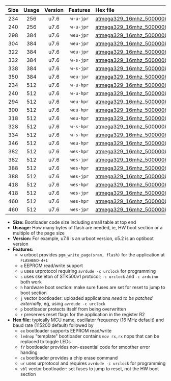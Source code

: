 |Size|Usage|Version|Features|Hex file|
|:-:|:-:|:-:|:-:|:--|
|234|256|u7.6|`w-u-jpr`|[atmega329_16mhz_500000bps_ur_vbl.hex](https://raw.githubusercontent.com/stefanrueger/urboot/main//atmega329_16mhz_500000bps_ur_vbl.hex)|
|240|256|u7.6|`w-u-jpr`|[atmega329_16mhz_500000bps_lednop_ur_vbl.hex](https://raw.githubusercontent.com/stefanrueger/urboot/main//atmega329_16mhz_500000bps_lednop_ur_vbl.hex)|
|298|384|u7.6|`weu-jpr`|[atmega329_16mhz_500000bps_ee_ur_vbl.hex](https://raw.githubusercontent.com/stefanrueger/urboot/main//atmega329_16mhz_500000bps_ee_ur_vbl.hex)|
|304|384|u7.6|`weu-jpr`|[atmega329_16mhz_500000bps_ee_lednop_ur_vbl.hex](https://raw.githubusercontent.com/stefanrueger/urboot/main//atmega329_16mhz_500000bps_ee_lednop_ur_vbl.hex)|
|322|384|u7.6|`weu-jpr`|[atmega329_16mhz_500000bps_ee_lednop_fr_ur_vbl.hex](https://raw.githubusercontent.com/stefanrueger/urboot/main//atmega329_16mhz_500000bps_ee_lednop_fr_ur_vbl.hex)|
|332|384|u7.6|`w-s-jpr`|[atmega329_16mhz_500000bps_vbl.hex](https://raw.githubusercontent.com/stefanrueger/urboot/main//atmega329_16mhz_500000bps_vbl.hex)|
|338|384|u7.6|`w-s-jpr`|[atmega329_16mhz_500000bps_lednop_vbl.hex](https://raw.githubusercontent.com/stefanrueger/urboot/main//atmega329_16mhz_500000bps_lednop_vbl.hex)|
|350|384|u7.6|`weu-jpr`|[atmega329_16mhz_500000bps_ee_lednop_fr_ce_ur_vbl.hex](https://raw.githubusercontent.com/stefanrueger/urboot/main//atmega329_16mhz_500000bps_ee_lednop_fr_ce_ur_vbl.hex)|
|234|512|u7.6|`w-u-hpr`|[atmega329_16mhz_500000bps_ur.hex](https://raw.githubusercontent.com/stefanrueger/urboot/main//atmega329_16mhz_500000bps_ur.hex)|
|240|512|u7.6|`w-u-hpr`|[atmega329_16mhz_500000bps_lednop_ur.hex](https://raw.githubusercontent.com/stefanrueger/urboot/main//atmega329_16mhz_500000bps_lednop_ur.hex)|
|294|512|u7.6|`weu-hpr`|[atmega329_16mhz_500000bps_ee_ur.hex](https://raw.githubusercontent.com/stefanrueger/urboot/main//atmega329_16mhz_500000bps_ee_ur.hex)|
|300|512|u7.6|`weu-hpr`|[atmega329_16mhz_500000bps_ee_lednop_ur.hex](https://raw.githubusercontent.com/stefanrueger/urboot/main//atmega329_16mhz_500000bps_ee_lednop_ur.hex)|
|318|512|u7.6|`weu-hpr`|[atmega329_16mhz_500000bps_ee_lednop_fr_ur.hex](https://raw.githubusercontent.com/stefanrueger/urboot/main//atmega329_16mhz_500000bps_ee_lednop_fr_ur.hex)|
|328|512|u7.6|`w-s-hpr`|[atmega329_16mhz_500000bps.hex](https://raw.githubusercontent.com/stefanrueger/urboot/main//atmega329_16mhz_500000bps.hex)|
|334|512|u7.6|`w-s-hpr`|[atmega329_16mhz_500000bps_lednop.hex](https://raw.githubusercontent.com/stefanrueger/urboot/main//atmega329_16mhz_500000bps_lednop.hex)|
|346|512|u7.6|`weu-hpr`|[atmega329_16mhz_500000bps_ee_lednop_fr_ce_ur.hex](https://raw.githubusercontent.com/stefanrueger/urboot/main//atmega329_16mhz_500000bps_ee_lednop_fr_ce_ur.hex)|
|382|512|u7.6|`wes-hpr`|[atmega329_16mhz_500000bps_ee.hex](https://raw.githubusercontent.com/stefanrueger/urboot/main//atmega329_16mhz_500000bps_ee.hex)|
|382|512|u7.6|`wes-jpr`|[atmega329_16mhz_500000bps_ee_vbl.hex](https://raw.githubusercontent.com/stefanrueger/urboot/main//atmega329_16mhz_500000bps_ee_vbl.hex)|
|388|512|u7.6|`wes-hpr`|[atmega329_16mhz_500000bps_ee_lednop.hex](https://raw.githubusercontent.com/stefanrueger/urboot/main//atmega329_16mhz_500000bps_ee_lednop.hex)|
|388|512|u7.6|`wes-jpr`|[atmega329_16mhz_500000bps_ee_lednop_vbl.hex](https://raw.githubusercontent.com/stefanrueger/urboot/main//atmega329_16mhz_500000bps_ee_lednop_vbl.hex)|
|418|512|u7.6|`wes-hpr`|[atmega329_16mhz_500000bps_ee_lednop_fr.hex](https://raw.githubusercontent.com/stefanrueger/urboot/main//atmega329_16mhz_500000bps_ee_lednop_fr.hex)|
|418|512|u7.6|`wes-jpr`|[atmega329_16mhz_500000bps_ee_lednop_fr_vbl.hex](https://raw.githubusercontent.com/stefanrueger/urboot/main//atmega329_16mhz_500000bps_ee_lednop_fr_vbl.hex)|
|460|512|u7.6|`wes-hpr`|[atmega329_16mhz_500000bps_ee_lednop_fr_ce.hex](https://raw.githubusercontent.com/stefanrueger/urboot/main//atmega329_16mhz_500000bps_ee_lednop_fr_ce.hex)|
|460|512|u7.6|`wes-jpr`|[atmega329_16mhz_500000bps_ee_lednop_fr_ce_vbl.hex](https://raw.githubusercontent.com/stefanrueger/urboot/main//atmega329_16mhz_500000bps_ee_lednop_fr_ce_vbl.hex)|

- **Size:** Bootloader code size including small table at top end
- **Useage:** How many bytes of flash are needed, ie, HW boot section or a multiple of the page size
- **Version:** For example, u7.6 is an urboot version, o5.2 is an optiboot version
- **Features:**
  + `w` urboot provides `pgm_write_page(sram, flash)` for the application at `FLASHEND-4+1`
  + `e` EEPROM read/write support
  + `u` uses urprotocol requiring `avrdude -c urclock` for programming
  + `s` uses skeleton of STK500v1 protocol; `-c urclock` and `-c arduino` both work
  + `h` hardware boot section: make sure fuses are set for reset to jump to boot section
  + `j` vector bootloader: uploaded applications *need to be patched externally*, eg, using `avrdude -c urclock`
  + `p` bootloader protects itself from being overwritten
  + `r` preserves reset flags for the application in the register R2
- **Hex file:** typically MCU name, oscillator frequency (16 MHz default) and baud rate (115200 default) followed by
  + `ee` bootloader supports EEPROM read/write
  + `lednop` "template" bootloader contains `mov rx,rx` nops that can be replaced to toggle LEDs
  + `fr` bootloader provides non-essential code for smoother error handing
  + `ce` bootloader provides a chip erase command
  + `ur` uses urprotocol and requires `avrdude -c urclock` for programming
  + `vbl` vector bootloader: set fuses to jump to reset, not the HW boot section
